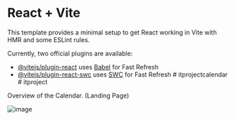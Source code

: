# React + Vite

This template provides a minimal setup to get React working in Vite with HMR and some ESLint rules.

Currently, two official plugins are available:

- [@vitejs/plugin-react](https://github.com/vitejs/vite-plugin-react/blob/main/packages/plugin-react/README.md) uses [Babel](https://babeljs.io/) for Fast Refresh
- [@vitejs/plugin-react-swc](https://github.com/vitejs/vite-plugin-react-swc) uses [SWC](https://swc.rs/) for Fast Refresh
#   i t p r o j e c t c a l e n d a r 
 
 #   i t p r o j e c t 











Overview of the Calendar. (Landing Page)








 ![image](https://github.com/user-attachments/assets/dce7bed6-83f4-4459-9e03-4c159053225c)

 
